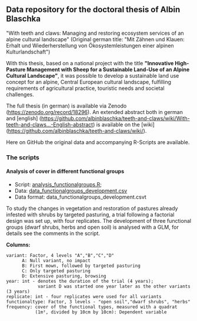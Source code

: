 ## Data repository for the doctoral thesis of Albin Blaschka
"With teeth and claws: Managing and restoring ecosystem services of an alpine cultural landscape"
(Original german title: "Mit Zähnen und Klauen: Erhalt und Wiederherstellung von Ökosystemleistungen einer alpinen
Kulturlandschaft")

With this thesis, based on a national project with the title **"Innovative High-Pasture Management with Sheep for
a Sustainable Land-Use of an Alpine Cultural Landscape"**, it was possible to develop a sustainable land use concept
for an alpine, Central European cultural landscape, fulfilling requirements of agricultural practice, touristic needs
and societal challenges.

The full thesis (in german) is available via Zenodo (https://zenodo.org/record/18296). An extended abstract both in german and
[english] (https://github.com/albinblaschka/teeth-and-claws/wiki/With-teeth-and-claws...-English-abstract) is available on the [wiki]
(https://github.com/albinblaschka/teeth-and-claws/wiki/).

Here on GitHub the original data and accompanying R-Scripts are available.


### The scripts

#### Analysis of cover in different functional groups
- Script: [analysis_functionalgroups.R](https://github.com/albinblaschka/teeth-and-claws/blob/master/analysis_functionalgroups.R);
- Data: [data_functionalgroups_development.csv](https://github.com/albinblaschka/teeth-and-claws/blob/master/data_functionalgroups_development.csv)
- Data format: data_functionalgroups_development.csvt

To study the changes in vegetation and restoration of pastures already infested with shrubs by targeted pasturing, a trial
following a factorial design was set up, with four replicates. The development of three functional groups (dwarf shrubs,
herbs and open soil) is analysed with a GLM, for details see the comments in the script.

**Columns:**
```
variant: Factor, 4 levels "A","B","C","D"
      A: Null variant, no impact
      B: First mown, followed by targeted pasturing
      C: Only targeted pasturing
      D: Extensive pasturing, browsing
year: int - denotes the duration of the trial (4 years);
	        variant D was started one year later as the other variants (3 years)
replicate: int - four replicates were used for all variants
functionaltype: Factor, 3 levels - "open soil","dwarf shrubs", "herbs"
frequency: cover of the functional types, measured with a quadrat
           (1m², divided by 10cm by 10cm): Dependent variable
```
